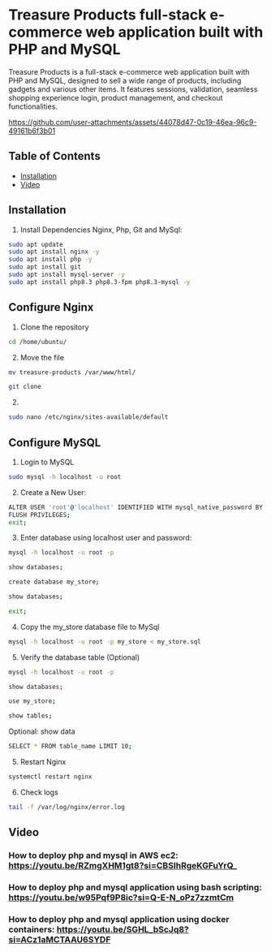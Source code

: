 ﻿# Treasure Products full-stack e-commerce web application built with PHP and MySQL

Treasure Products is a full-stack e-commerce web application built with PHP and MySQL, designed to sell a wide range of products, including gadgets and various other items. It features sessions, validation, seamless shopping experience login, product management, and checkout functionalities. 

https://github.com/user-attachments/assets/44078d47-0c19-46ea-96c9-49161b6f3b01

## Table of Contents
- [Installation](#installation)
- [Video](#video)


## Installation
1. Install Dependencies Nginx, Php, Git and MySql:

```bash
sudo apt update
sudo apt install nginx -y
sudo apt install php -y
sudo apt install git
sudo apt install mysql-server -y
sudo apt install php8.3 php8.3-fpm php8.3-mysql -y
```


## Configure Nginx

1. Clone the repository

```bash
cd /home/ubuntu/
```

2. Move the file
```bash
mv treasure-products /var/www/html/
```

```bash
git clone 
```

2. 

```bash
sudo nano /etc/nginx/sites-available/default
```


## Configure MySQL

1. Login to MySQL

```bash
sudo mysql -h localhost -u root
```

2. Create a New User:

```bash
ALTER USER 'root'@'localhost' IDENTIFIED WITH mysql_native_password BY 'root@000!'; 
FLUSH PRIVILEGES;
exit;
```

3. Enter database using localhost user and password:

```bash
mysql -h localhost -u root -p
```

```bash
show databases;
```

```bash
create database my_store;
```

```bash
show databases;
```

```bash
exit;
```

4. Copy the my_store database file to MySql

```bash
mysql -h localhost -u root -p my_store < my_store.sql
```

5. Verify the database table (Optional)

```bash
mysql -h localhost -u root -p
```

```bash
show databases;
```

```bash
use my_store;
```

```bash
show tables;
```

Optional: show data

```bash
SELECT * FROM table_name LIMIT 10;
```

5. Restart Nginx 

```bash
systemctl restart nginx
```

6. Check logs

```bash
tail -f /var/log/nginx/error.log
```


## Video

### How to deploy php and mysql in AWS ec2: https://youtu.be/RZmgXHM1gt8?si=CBSIhRgeKGFuYrQ_

### How to deploy php and mysql application using bash scripting: https://youtu.be/w95Pqf9P8ic?si=Q-E-N_oPz7zzmtCm

### How to deploy php and mysql application using docker containers: https://youtu.be/SGHL_bScJq8?si=ACz1aMCTAAU6SYDF
